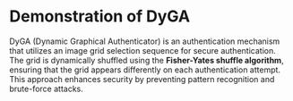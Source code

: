 # Demonstration of DyGA  

DyGA (Dynamic Graphical Authenticator) is an authentication mechanism that utilizes an image grid selection sequence for secure authentication. The grid is dynamically shuffled using the **Fisher-Yates shuffle algorithm**, ensuring that the grid appears differently on each authentication attempt. This approach enhances security by preventing pattern recognition and brute-force attacks.  
